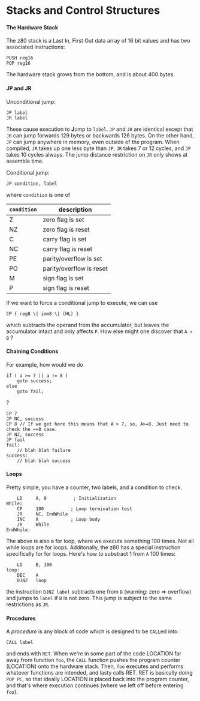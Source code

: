 # Stacks and Control Structures

#### The Hardware Stack

The z80 stack is a Last In, First Out data array of 16 bit values and has two associated instructions:

```
PUSH reg16
POP reg16
```

The hardware stack grows from the bottom, and is about 400 bytes.

#### JP and JR

Unconditional jump:

```
JP label
JR label
```

These cause execution to **J**ump to `label`. `JP` and `JR` are identical except that `JR` can jump forwards 129 bytes or backwards 126 bytes. On the other hand, `JP` can jump anywhere in memory, even outside of the program. When compiled, `JR` takes up one less byte than `JP`, `JR` takes 7 or 12 cycles, and `JP` takes 10 cycles always. The jump distance restriction on `JR` only shows at assemble time.

Conditional jump:

```
JP condition, label
```

where `condition` is one of

|`condition`| description
|-|-
|Z|zero flag is set
|NZ|zero flag is reset
|C|carry flag is set
|NC|carry flag is reset
|PE|parity/overflow is set
|PO|parity/overflow is reset
|M|sign flag is set
|P|sign flag is reset

If we want to force a conditional jump to execute, we can use 

```
CP { reg8 \| imm8 \| (HL) }
```

which subtracts the operand from the accumulator, but leaves the accumulator intact and only affects `F`. How else might one discover that `A > B` ?

#### Chaining Conditions

For example, how would we do
```
if ( a >= 7 || a != 8 ) 
    goto success;
else
    goto fail;
```
?
```
CP 7
JP NC, success
CP 8 // If we get here this means that A > 7, so, A>=8. Just need to check the ==8 case.
JP NZ, success
JP fail
fail:
    // blah blah failure
success:
    // blah blah success
```

#### Loops

Pretty simple, you have a counter, two labels, and a condition to check.

```
    LD     A, 0          ; Initialization
While:
    CP     100          ; Loop termination test
    JR     NC, EndWhile
    INC    A            ; Loop body
    JR     While
EndWhile:
```

The above is also a for loop, where we execute something 100 times. Not all while loops are for loops. Additonally, the z80 has a special instruction specifically for for loops. Here's how to substract 1 from `A` 100 times:

```
    LD     B, 100
loop:
    DEC    A
    DJNZ   loop
```

the instruction `DJNZ label` subtracts one from `B` (warning: zero => overflow) and jumps to `label` if `B` is not zero. This jump is subject to the same restrictions as `JR`.

#### Procedures

A _procedure_ is any block of code which is designed to be `CALL`ed into:

```
CALL label
```

and ends with `RET`. When we're in some part of the code LOCATION far away from function `foo`, the `CALL` function pushes the program counter (LOCATION) onto the hardware stack. Then, `foo` executes and performs whatever functions are intended, and lasty calls RET. RET is basically doing `POP PC`, so that ideally LOCATION is placed back into the program counter, and that's where execution continues (where we left off before entering `foo`).